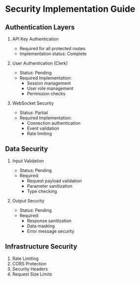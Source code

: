 # Security Implementation Guide

## Authentication Layers
1. API Key Authentication
   - Required for all protected routes
   - Implementation status: Complete

2. User Authentication (Clerk)
   - Status: Pending
   - Required Implementation:
     - Session management
     - User role management
     - Permission checks

3. WebSocket Security
   - Status: Partial
   - Required Implementation:
     - Connection authentication
     - Event validation
     - Rate limiting

## Data Security
1. Input Validation
   - Status: Pending
   - Required:
     - Request payload validation
     - Parameter sanitization
     - Type checking

2. Output Security
   - Status: Pending
   - Required:
     - Response sanitization
     - Data masking
     - Error message security

## Infrastructure Security
1. Rate Limiting
2. CORS Protection
3. Security Headers
4. Request Size Limits
